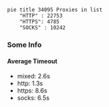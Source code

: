 
```mermaid
pie title 34095 Proxies in list
    "HTTP" : 22753
    "HTTPS": 4785
    "SOCKS" : 10242
```

### Some Info
#### Average Timeout

- mixed: 2.6s
- http: 1.3s
- https: 8.6s
- socks: 6.5s